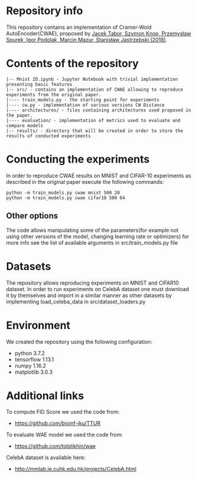 # Repository info
This repository contains an implementation of Cramer-Wold AutoEncoder(CWAE), proposed by [Jacek Tabor, Szymon Knop, Przemysław Spurek, Igor Podolak, Marcin Mazur, Stanisław Jastrzębski (2018)](https://arxiv.org/abs/1805.09235).

# Contents of the repository
```
|-- Mnist 2D.ipynb - Jupyter Notebook with trivial implementation presenting basic features
|-- src/ - contains an implementation of CWAE allowing to reproduce experiments from the original paper.
|---- train_models.py - the starting point for experiments
|---- cw.py - implementation of various versions CW Distance
|---- architectures/ - files containing architectures used proposed in the paper.
|---- evaluation/ - implementation of metrics used to evaluate and compare models
|-- results/ - directory that will be created in order to store the results of conducted experiments
```
# Conducting the experiments
In order to reproduce CWAE results on MNIST and CIFAR-10 experiments as described in the original paper execute the following commands:

    python -m train_models.py cwae mnist 500 20
    python -m train_models.py cwae cifar10 500 64

## Other options
The code allows manipulating some of the parameters(for example not using other versions of the model, changing learning rate or optimizers) for more info see the list of available arguments in src/train_models.py file

# Datasets
The repository allows reproducing experiments on MNIST and CIFAR10 dataset. In order to run experiments on CelebA dataset one must download it by themselves and import in a similar manner as other datasets by implementing load_celeba_data in src/dataset_loaders.py

# Environment
We created the repository using the following configuration:
- python 3.7.2
- tensorflow 1.13.1
- numpy 1.16.2
- matplotlib 3.0.3

# Additional links
To compute FID Score we used the code from:
- https://github.com/bioinf-jku/TTUR

To evaluate WAE model we used the code from:
- https://github.com/tolstikhin/wae

CelebA dataset is available here:
- http://mmlab.ie.cuhk.edu.hk/projects/CelebA.html
